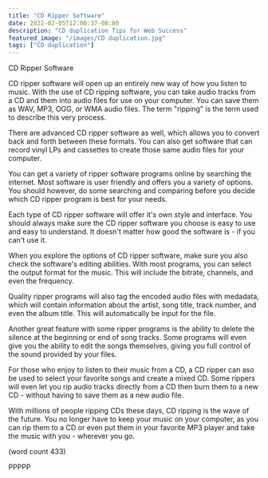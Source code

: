 ```yaml
---
title: "CD Ripper Software"
date: 2022-02-05T12:08:37-08:00
description: "CD duplication Tips for Web Success"
featured_image: "/images/CD duplication.jpg"
tags: ["CD duplication"]
---
```


CD Ripper Software

CD ripper software will open up an entirely new
way of how you listen to music.  With the use of
CD ripping software, you can take audio tracks
from a CD and them into audio files for use on
your computer.  You can save them as WAV, MP3, OGG,
or WMA audio files.  The term "ripping" is the 
term used to describe this very process.

There are advanced CD ripper software as well, 
which allows you to convert back and forth between
these formats.  You can also get software that 
can record vinyl LPs and cassettes to create those
same audio files for your computer.

You can get a variety of ripper software programs
online by searching the internet.  Most software
is user friendly and offers you a variety of
options.  You should however, do some searching
and comparing before you decide which CD ripper
program is best for your needs.

Each type of CD ripper software will offer it's
own style and interface.  You should always make
sure the CD ripper software you choose is easy
to use and easy to understand.  It doesn't matter
how good the software is - if you can't use it.

When you explore the options of CD ripper software,
make sure you also check the software's editing
abilities.  With most programs, you can select
the output format for the music.  This will
include the bitrate, channels, and even the
frequency.  

Quality ripper programs will also tag the 
encoded audio files with medadata, which will
contain information about the artist, song title,
track number, and even the album title.  This
will automatically be input for the file.  

Another great feature with some ripper programs
is the ability to delete the silence at the
beginning or end of song tracks.  Some programs
will even give you the ability to edit the
songs themselves, giving you full control of
the sound provided by your files.

For those who enjoy to listen to their music 
from a CD, a CD ripper can aso be used to
select your favorite songs and create a mixed
CD.  Some rippers will even let you rip audio
tracks directly from a CD then burn them to a
new CD - without having to save them as a new
audio file.

With millions of people ripping CDs these days,
CD ripping is the wave of the future.  You no
longer have to keep your music on your computer,
as you can rip them to a CD or even put them
in your favorite MP3 player and take the music
with you - wherever you go.

(word count 433)

PPPPP
